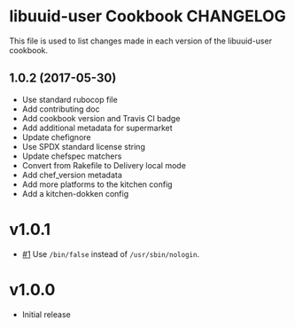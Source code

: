 libuuid-user Cookbook CHANGELOG
===============================
This file is used to list changes made in each version of the libuuid-user cookbook.

## 1.0.2 (2017-05-30)

- Use standard rubocop file
- Add contributing doc
- Add cookbook version and Travis CI badge
- Add additional metadata for supermarket
- Update chefignore
- Use SPDX standard license string
- Update chefspec matchers
- Convert from Rakefile to Delivery local mode
- Add chef_version metadata
- Add more platforms to the kitchen config
- Add a kitchen-dokken config

# v1.0.1

- [#1](https://github.com/chef-cookbooks/libuuid-user/issues/1) Use `/bin/false` instead of `/usr/sbin/nologin`.

# v1.0.0

- Initial release

